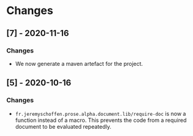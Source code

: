 # Changes

## [7] - 2020-11-16
### Changes
- We now generate a maven artefact for the project.


## [5] - 2020-10-16
### Changes
- `fr.jeremyschoffen.prose.alpha.document.lib/require-doc` is now a function instead of a macro.
This prevents the code from a required document to be evaluated repeatedly.


